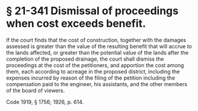# § 21-341 Dismissal of proceedings when cost exceeds benefit.

<p>If the court finds that the cost of construction, together with the damages assessed is greater than the value of the resulting benefit that will accrue to the lands affected, or greater than the potential value of the lands after the completion of the proposed drainage, the court shall dismiss the proceedings at the cost of the petitioners, and apportion the cost among them, each according to acreage in the proposed district, including the expenses incurred by reason of the filing of the petition including the compensation paid to the engineer, his assistants, and the other members of the board of viewers.</p><p>Code 1919, § 1756; 1926, p. 614.</p>